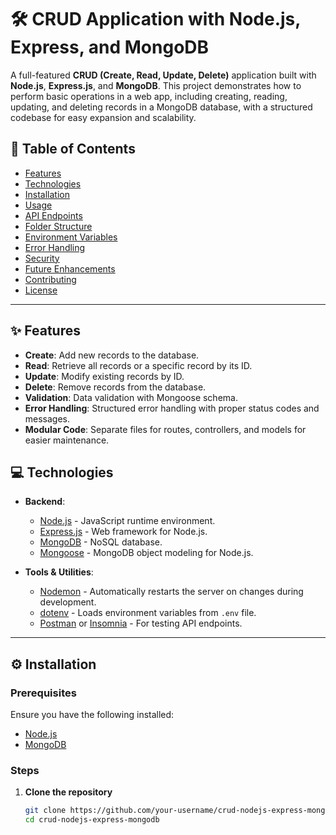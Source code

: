 # 🛠️ CRUD Application with Node.js, Express, and MongoDB

A full-featured **CRUD (Create, Read, Update, Delete)** application built with **Node.js**, **Express.js**, and **MongoDB**. This project demonstrates how to perform basic operations in a web app, including creating, reading, updating, and deleting records in a MongoDB database, with a structured codebase for easy expansion and scalability.

## 📑 Table of Contents
- [Features](#features)
- [Technologies](#technologies)
- [Installation](#installation)
- [Usage](#usage)
- [API Endpoints](#api-endpoints)
- [Folder Structure](#folder-structure)
- [Environment Variables](#environment-variables)
- [Error Handling](#error-handling)
- [Security](#security)
- [Future Enhancements](#future-enhancements)
- [Contributing](#contributing)
- [License](#license)

---

## ✨ Features

- **Create**: Add new records to the database.
- **Read**: Retrieve all records or a specific record by its ID.
- **Update**: Modify existing records by ID.
- **Delete**: Remove records from the database.
- **Validation**: Data validation with Mongoose schema.
- **Error Handling**: Structured error handling with proper status codes and messages.
- **Modular Code**: Separate files for routes, controllers, and models for easier maintenance.

## 💻 Technologies

- **Backend**: 
  - [Node.js](https://nodejs.org/en/) - JavaScript runtime environment.
  - [Express.js](https://expressjs.com/) - Web framework for Node.js.
  - [MongoDB](https://www.mongodb.com/) - NoSQL database.
  - [Mongoose](https://mongoosejs.com/) - MongoDB object modeling for Node.js.
  
- **Tools & Utilities**:
  - [Nodemon](https://nodemon.io/) - Automatically restarts the server on changes during development.
  - [dotenv](https://www.npmjs.com/package/dotenv) - Loads environment variables from `.env` file.
  - [Postman](https://www.postman.com/) or [Insomnia](https://insomnia.rest/) - For testing API endpoints.

---

## ⚙️ Installation

### Prerequisites

Ensure you have the following installed:
- [Node.js](https://nodejs.org/en/download/)
- [MongoDB](https://www.mongodb.com/try/download/community)

### Steps

1. **Clone the repository**

   ```bash
   git clone https://github.com/your-username/crud-nodejs-express-mongodb.git
   cd crud-nodejs-express-mongodb

